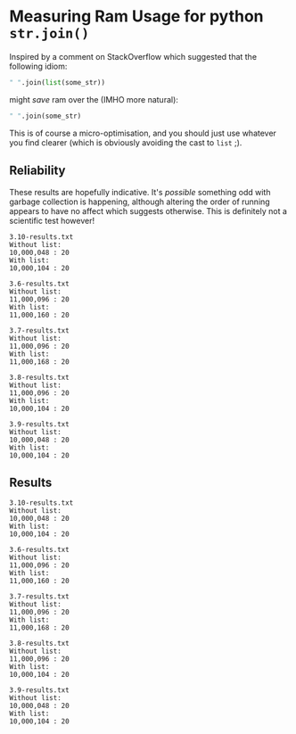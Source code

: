 # Measuring Ram Usage for python `str.join()`

Inspired by a comment on StackOverflow which suggested that the following idiom:

```python
" ".join(list(some_str))
```

might *save* ram over the (IMHO more natural):

```python
" ".join(some_str)
```

This is of course a micro-optimisation, and you should just use whatever you
find clearer (which is obviously avoiding the cast to `list` ;).


## Reliability

These results are hopefully indicative.  It's *possible* something odd with
garbage collection is happening, although altering the order of running appears
to have no affect which suggests otherwise.  This is definitely not a scientific
test however!





```
3.10-results.txt
Without list:
10,000,048 : 20
With list:
10,000,104 : 20

3.6-results.txt
Without list:
11,000,096 : 20
With list:
11,000,160 : 20

3.7-results.txt
Without list:
11,000,096 : 20
With list:
11,000,168 : 20

3.8-results.txt
Without list:
11,000,096 : 20
With list:
10,000,104 : 20

3.9-results.txt
Without list:
10,000,048 : 20
With list:
10,000,104 : 20

```
## Results
```
3.10-results.txt
Without list:
10,000,048 : 20
With list:
10,000,104 : 20

3.6-results.txt
Without list:
11,000,096 : 20
With list:
11,000,160 : 20

3.7-results.txt
Without list:
11,000,096 : 20
With list:
11,000,168 : 20

3.8-results.txt
Without list:
11,000,096 : 20
With list:
10,000,104 : 20

3.9-results.txt
Without list:
10,000,048 : 20
With list:
10,000,104 : 20

```
